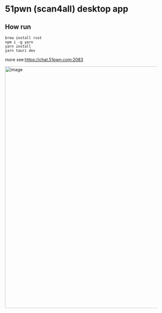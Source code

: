 # 51pwn (scan4all) desktop app

## How run
```
brew install rust
npm i -g yarn
yarn install
yarn tauri dev
```
more see:https://chat.51pwn.com:2083

<img width="798" alt="image" src="https://github.com/hktalent/51pwnApp/assets/18223385/0a60e18c-687c-49f1-8a39-4f40ee70d41f">

